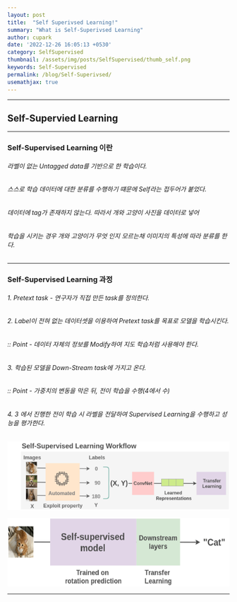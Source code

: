 ```yaml
---
layout: post
title:  "Self Superivsed Learning!"
summary: "What is Self-Superivsed Learning"
author: cupark
date: '2022-12-26 16:05:13 +0530'
category: SelfSupervised
thumbnail: /assets/img/posts/SelfSupervised/thumb_self.png
keywords: Self-Supervised
permalink: /blog/Self-Superivsed/
usemathjax: true
---
```


---
## Self-Supervied Learning  
---

### Self-Supervised Learning 이란  

###### 라벨이 없는 Untagged data를 기반으로 한 학습이다.   
###### 스스로 학습 데이터에 대한 분류를 수행하기 떄문에 Self라는 접두어가 붙었다.   
###### 데이터에 tag가 존재하지 않는다. 따라서 개와 고양이 사진을 데이터로 넣어   
###### 학습을 시키는 경우 개와 고양이가 무엇 인지 모르는채 이미지의 특성에 따라 분류를 한다.  

---

### Self-Supervised Learning 과정  

###### 1. Pretext task - 연구자가 직접 만든 task를 정의한다.  
###### 2. Label이 전혀 없는 데이터셋을 이용하여 Pretext task를 목표로 모델을 학습시킨다.  
###### :: Point - 데이터 자체의 정보를 Modify하여 지도 학습처럼 사용해야 한다. 
###### 3. 학습된 모델을 Down-Stream task에 가지고 온다.  
###### :: Point - 가중치의 변동을 막은 뒤, 전이 학습을 수행(4에서 수)
###### 4. 3 에서 진행한 전이 학습 시 라벨을 전달하여 Supervised Learning을 수행하고 성능을 평가한다. 
<p align="center"><img src="/assets/img/posts/SelfSupervised/self-supervised-workflow.png"></p>
<p align="center"><img src="/assets/img/posts/SelfSupervised/self-supervised-finetuning.png"></p>

---
